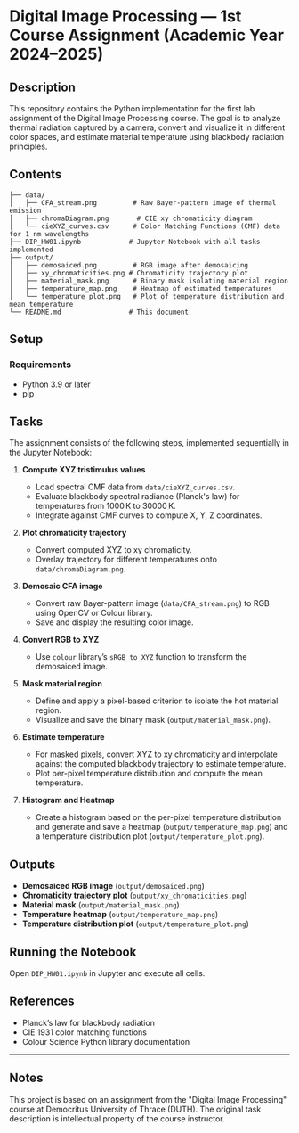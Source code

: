 # Digital Image Processing — 1st Course Assignment (Academic Year 2024–2025)

## Description
This repository contains the Python implementation for the first lab assignment of the Digital Image Processing course. The goal is to analyze thermal radiation captured by a camera, convert and visualize it in different color spaces, and estimate material temperature using blackbody radiation principles.

## Contents

```plaintext
├── data/
│   ├── CFA_stream.png         # Raw Bayer-pattern image of thermal emission
│   ├── chromaDiagram.png       # CIE xy chromaticity diagram
│   └── cieXYZ_curves.csv      # Color Matching Functions (CMF) data for 1 nm wavelengths
├── DIP_HW01.ipynb            # Jupyter Notebook with all tasks implemented
├── output/
│   ├── demosaiced.png         # RGB image after demosaicing
│   ├── xy_chromaticities.png # Chromaticity trajectory plot
│   ├── material_mask.png      # Binary mask isolating material region
│   ├── temperature_map.png    # Heatmap of estimated temperatures
│   └── temperature_plot.png   # Plot of temperature distribution and mean temperature
└── README.md                 # This document
```

## Setup

### Requirements
- Python 3.9 or later
- pip

## Tasks

The assignment consists of the following steps, implemented sequentially in the Jupyter Notebook:

1. **Compute XYZ tristimulus values**
   - Load spectral CMF data from `data/cieXYZ_curves.csv`.
   - Evaluate blackbody spectral radiance (Planck's law) for temperatures from 1000 K to 30000 K.
   - Integrate against CMF curves to compute X, Y, Z coordinates.

2. **Plot chromaticity trajectory**
   - Convert computed XYZ to xy chromaticity.
   - Overlay trajectory for different temperatures onto `data/chromaDiagram.png`.

3. **Demosaic CFA image**
   - Convert raw Bayer-pattern image (`data/CFA_stream.png`) to RGB using OpenCV or Colour library.
   - Save and display the resulting color image.

4. **Convert RGB to XYZ**
   - Use `colour` library’s `sRGB_to_XYZ` function to transform the demosaiced image.

5. **Mask material region**
   - Define and apply a pixel-based criterion to isolate the hot material region.
   - Visualize and save the binary mask (`output/material_mask.png`).

6. **Estimate temperature**
   - For masked pixels, convert XYZ to xy chromaticity and interpolate against the computed blackbody trajectory to estimate temperature.
   - Plot per-pixel temperature distribution and compute the mean temperature.
     
7. **Histogram and Heatmap**
   - Create a histogram based on the per-pixel temperature distribution and generate and save a heatmap (`output/temperature_map.png`) and a temperature distribution plot (`output/temperature_plot.png`).

## Outputs
- **Demosaiced RGB image** (`output/demosaiced.png`)
- **Chromaticity trajectory plot** (`output/xy_chromaticities.png`)
- **Material mask** (`output/material_mask.png`)
- **Temperature heatmap** (`output/temperature_map.png`)
- **Temperature distribution plot** (`output/temperature_plot.png`)

## Running the Notebook
Open `DIP_HW01.ipynb` in Jupyter and execute all cells.

## References
- Planck’s law for blackbody radiation
- CIE 1931 color matching functions
- Colour Science Python library documentation

---
## Notes
This project is based on an assignment from the "Digital Image Processing" course at Democritus University of Thrace (DUTH). The original task description is intellectual property of the course instructor.
